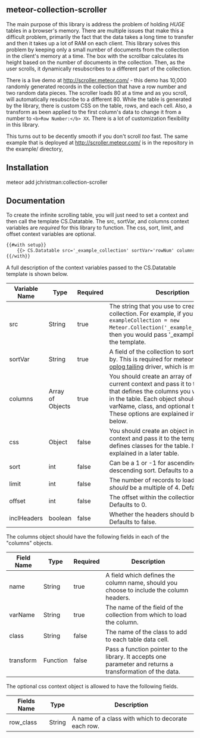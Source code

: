 meteor-collection-scroller
--------------------------

The main purpose of this library is address the problem of holding *HUGE* tables in a browser's memory. There are multiple issues that make this a difficult problem, primarily the fact that the data takes a long time to transfer and then it takes up a lot of RAM on each client. This library solves this problem by keeping only a small number of documents from the collection in the client's memory at a time. The box with the scrollbar calculates its height based on the number of documents in the collection. Then, as the user scrolls, it dynamically resubscribes to a different part of the collection.

There is a live demo at http://scroller.meteor.com/ - this demo has 10,000 randomly generated records in the collection that have a row number and two random data pieces. The scroller loads 80 at a time and as you scroll, will automatically resubscribe to a different 80. While the table is generated by the library, there is custom CSS on the table, rows, and each cell. Also, a transform as been applied to the first column's data to change it from a number to ```<b>Row Number:</b> XX```. There is a lot of customization flexibility in this library.

This turns out to be decently smooth if you don't scroll *too* fast. The same example that is deployed at http://scroller.meteor.com/ is in the repository in the example/ directory,

Installation
------------

meteor add jchristman:collection-scroller

Documentation
-------------

To create the infinite scrolling table, you will just need to set a context and then call the template CS.Datatable. The src, sortVar, and columns context variables are *required* for this library to function. The css, sort, limit, and offset context variables are optional.

```html
{{#with setup}}
    {{> CS.Datatable src='_example_collection' sortVar='rowNum' columns=columns css=css}}
{{/with}}
```

A full description of the context variables passed to the CS.Datatable template is shown below.

| Variable Name |    Type    |   Required   | Description |
|---------------|------------|--------------|-------------|
| src           | String     | true         | The string that you use to create the collection. For example, if you run ```exampleCollection = new Meteor.Collection('_example_collection');```, then you would pass '_example_collection' to the template. |
| sortVar       | String     | true         | A field of the collection to sort the collection by. This is required for meteor to set up an [oplog tailing](https://github.com/meteor/meteor/wiki/Oplog-Observe-Driver) driver, which is more efficient. |
| columns       | Array of Objects | true   | You should create an array of objects in the current context and pass it to the template that defines the columns you want displayed in the table. Each object should have a name, varName, class, and optional transform field. These options are explained in the table below. |
| css           | Object     | false        | You should create an object in the current context and pass it to the template that defines classes for the table. Its options are explained in a later table. |
| sort          | int        | false        | Can be a 1 or -1 for ascending or descending sort. Defaults to a 1. |
| limit         | int        | false        | The number of records to load at a time. *should* be a multiple of 4. Defaults to 80. |
| offset        | int        | false        | The offset within the collection to start at. Defaults to 0. |
| inclHeaders   | boolean    | false        | Whether the headers should be included. Defaults to false. |

The columns object should have the following fields in each of the "columns" objects.

| Field Name | Type | Required | Description |
|------------|------|----------|-------------|
| name | String | true | A field which defines the column name, should you choose to include the column headers. |
| varName | String | true | The name of the field of the collection from which to load the column. |
| class | String | false | The name of the class to add to each table data cell. |
| transform | Function | false | Pass a function pointer to the library. It accepts one parameter and returns a transformation of the data. |

The optional css context object is allowed to have the following fields.

| Fields Name | Type | Description |
|-------------|------|-------------|
| row\_class | String | A name of a class with which to decorate each row. |
